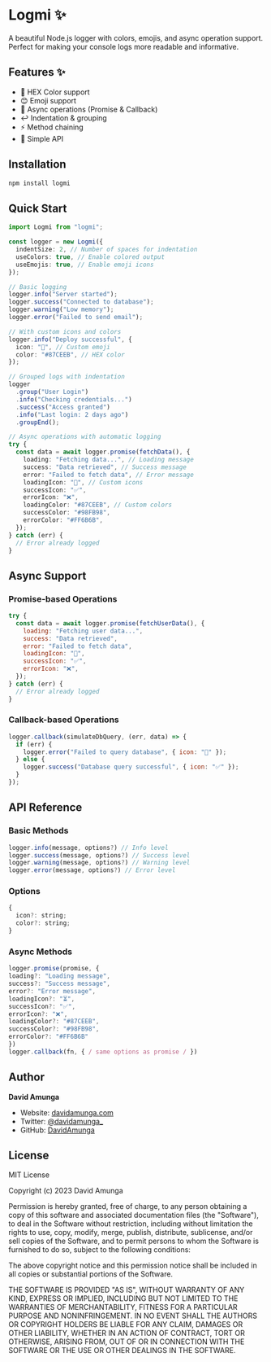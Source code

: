 # Logmi ✨

A beautiful Node.js logger with colors, emojis, and async operation support. Perfect for making your console logs more readable and informative.

## Features ✨

- 🎨 HEX Color support
- 😊 Emoji support
- 🔄 Async operations (Promise & Callback)
- ↩️ Indentation & grouping
- ⚡️ Method chaining
- 🎯 Simple API

## Installation

```bash
npm install logmi
```

## Quick Start

```typescript
import Logmi from "logmi";

const logger = new Logmi({
  indentSize: 2, // Number of spaces for indentation
  useColors: true, // Enable colored output
  useEmojis: true, // Enable emoji icons
});

// Basic logging
logger.info("Server started");
logger.success("Connected to database");
logger.warning("Low memory");
logger.error("Failed to send email");

// With custom icons and colors
logger.info("Deploy successful", {
  icon: "🚀", // Custom emoji
  color: "#87CEEB", // HEX color
});

// Grouped logs with indentation
logger
  .group("User Login")
  .info("Checking credentials...")
  .success("Access granted")
  .info("Last login: 2 days ago")
  .groupEnd();

// Async operations with automatic logging
try {
  const data = await logger.promise(fetchData(), {
    loading: "Fetching data...", // Loading message
    success: "Data retrieved", // Success message
    error: "Failed to fetch data", // Error message
    loadingIcon: "🔄", // Custom icons
    successIcon: "✅",
    errorIcon: "❌",
    loadingColor: "#87CEEB", // Custom colors
    successColor: "#98FB98",
    errorColor: "#FF6B6B",
  });
} catch (err) {
  // Error already logged
}
```

## Async Support

### Promise-based Operations

```javascript
try {
  const data = await logger.promise(fetchUserData(), {
    loading: "Fetching user data...",
    success: "Data retrieved",
    error: "Failed to fetch data",
    loadingIcon: "🔄",
    successIcon: "✅",
    errorIcon: "❌",
  });
} catch (err) {
  // Error already logged
}
```

### Callback-based Operations

```javascript
logger.callback(simulateDbQuery, (err, data) => {
  if (err) {
    logger.error("Failed to query database", { icon: "💢" });
  } else {
    logger.success("Database query successful", { icon: "✅" });
  }
});
```

## API Reference

### Basic Methods

```javascript
logger.info(message, options?) // Info level
logger.success(message, options?) // Success level
logger.warning(message, options?) // Warning level
logger.error(message, options?) // Error level
```

### Options

```javascript
{
  icon?: string;
  color?: string;
}
```

### Async Methods

```javascript
logger.promise(promise, {
loading?: "Loading message",
success?: "Success message",
error?: "Error message",
loadingIcon?: "⏳",
successIcon?: "✅",
errorIcon?: "❌",
loadingColor?: "#87CEEB",
successColor?: "#98FB98",
errorColor?: "#FF6B6B"
})
logger.callback(fn, { / same options as promise / })

```

## Author

**David Amunga**

- Website: [davidamunga.com](https://davidamunga.com)
- Twitter: [@davidamunga_](https://twitter.com/davidamunga_)
- GitHub: [DavidAmunga](https://github.com/DavidAmunga)

## License

MIT License

Copyright (c) 2023 David Amunga

Permission is hereby granted, free of charge, to any person obtaining a copy
of this software and associated documentation files (the "Software"), to deal
in the Software without restriction, including without limitation the rights
to use, copy, modify, merge, publish, distribute, sublicense, and/or sell
copies of the Software, and to permit persons to whom the Software is
furnished to do so, subject to the following conditions:

The above copyright notice and this permission notice shall be included in all
copies or substantial portions of the Software.

THE SOFTWARE IS PROVIDED "AS IS", WITHOUT WARRANTY OF ANY KIND, EXPRESS OR
IMPLIED, INCLUDING BUT NOT LIMITED TO THE WARRANTIES OF MERCHANTABILITY,
FITNESS FOR A PARTICULAR PURPOSE AND NONINFRINGEMENT. IN NO EVENT SHALL THE
AUTHORS OR COPYRIGHT HOLDERS BE LIABLE FOR ANY CLAIM, DAMAGES OR OTHER
LIABILITY, WHETHER IN AN ACTION OF CONTRACT, TORT OR OTHERWISE, ARISING FROM,
OUT OF OR IN CONNECTION WITH THE SOFTWARE OR THE USE OR OTHER DEALINGS IN THE
SOFTWARE.
